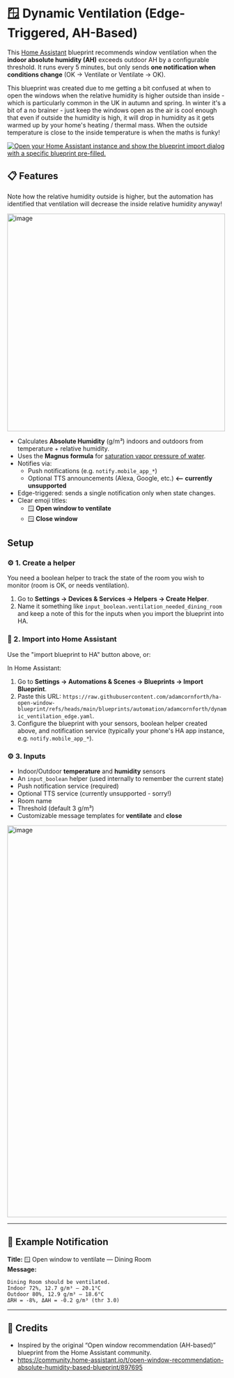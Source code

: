 # 🪟 Dynamic Ventilation (Edge-Triggered, AH-Based)

This [Home Assistant](https://www.home-assistant.io/) blueprint recommends window ventilation when the **indoor absolute humidity (AH)** exceeds outdoor AH by a configurable threshold. It runs every 5 minutes, but only sends **one notification when conditions change** (OK → Ventilate or Ventilate → OK).

This blueprint was created due to me getting a bit confused at when to open the windows when the relative humidity is higher outside than inside - which is particularly common in the UK in autumn and spring. In winter it's a bit of a no brainer - just keep the windows open as the air is cool enough that even if outside the humidity is high, it will drop in humidity as it gets warmed up by your home's heating / thermal mass. When the outside temperature is close to the inside temperature is when the maths is funky!

[![Open your Home Assistant instance and show the blueprint import dialog with a specific blueprint pre-filled.](https://my.home-assistant.io/badges/blueprint_import.svg)](https://my.home-assistant.io/redirect/blueprint_import/?blueprint_url=https%3A%2F%2Fraw.githubusercontent.com%2Fadamcornforth%2Fha-open-window-blueprint%2Frefs%2Fheads%2Fmain%2Fblueprints%2Fautomation%2Fadamcornforth%2Fdynamic_ventilation_edge.yaml)

## 📋 Features

Note how the relative humidity outside is higher, but the automation has identified that ventilation will decrease the inside relative humidity anyway!

<img width="500" alt="image" src="https://github.com/user-attachments/assets/9a2a0f02-2419-46b5-89d3-5e3546366659" />

- Calculates **Absolute Humidity** (g/m³) indoors and outdoors from temperature + relative humidity.
- Uses the **Magnus formula** for [saturation vapor pressure of water](https://en.wikipedia.org/wiki/Humidity#Saturation_vapor_pressure_of_water).
- Notifies via:
  - Push notifications (e.g. `notify.mobile_app_*`)
  - Optional TTS announcements (Alexa, Google, etc.) **<-- currently unsupported**
- Edge-triggered: sends a single notification only when state changes.
- Clear emoji titles:
  - 🪟 **Open window to ventilate**
  - 🪟 **Close window**
 
## Setup 

### ⚙️ 1. Create a helper

You need a boolean helper to track the state of the room you wish to monitor (room is OK, or needs ventilation).

1. Go to **Settings → Devices & Services → Helpers → Create Helper**.
2. Name it something like `input_boolean.ventilation_needed_dining_room` and keep a note of this for the inputs when you import the blueprint into HA. 

### 🚀 2. Import into Home Assistant

Use the "import blueprint to HA" button above, or:

In Home Assistant:

1. Go to **Settings → Automations & Scenes → Blueprints → Import Blueprint**.
2. Paste this URL: `https://raw.githubusercontent.com/adamcornforth/ha-open-window-blueprint/refs/heads/main/blueprints/automation/adamcornforth/dynamic_ventilation_edge.yaml`.
3. Configure the blueprint with your sensors, boolean helper created above, and notification service (typically your phone's HA app instance, e.g. `notify.mobile_app_*`).

### ⚙️ 3. Inputs

- Indoor/Outdoor **temperature** and **humidity** sensors
- An `input_boolean` helper (used internally to remember the current state)
- Push notification service (required)
- Optional TTS service (currently unsupported - sorry!)
- Room name
- Threshold (default 3 g/m³)
- Customizable message templates for **ventilate** and **close**

<img width="900" alt="image" src="https://github.com/user-attachments/assets/7bd22b99-487a-4d6b-aa2e-76fd3d0e6dac" />

---

## 🧪 Example Notification

**Title:** 🪟 Open window to ventilate — Dining Room  
**Message:**
```
Dining Room should be ventilated.
Indoor 72%, 12.7 g/m³ — 20.1°C
Outdoor 80%, 12.9 g/m³ — 18.6°C
ΔRH = -8%, ΔAH = -0.2 g/m³ (thr 3.0)
```

---

## 🙌 Credits

- Inspired by the original “Open window recommendation (AH-based)” blueprint from the Home Assistant community.
- https://community.home-assistant.io/t/open-window-recommendation-absolute-humidity-based-blueprint/897695 
